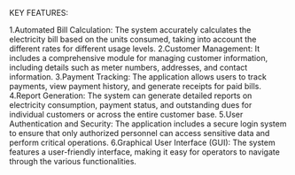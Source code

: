 KEY FEATURES:

1.Automated Bill Calculation: The system accurately calculates the electricity bill based on the units consumed, taking into account the different rates for different usage levels.
2.Customer Management: It includes a comprehensive module for managing customer information, including details such as meter numbers, addresses, and contact information.
3.Payment Tracking: The application allows users to track payments, view payment history, and generate receipts for paid bills.
4.Report Generation: The system can generate detailed reports on electricity consumption, payment status, and outstanding dues for individual customers or across the entire customer base.
5.User Authentication and Security: The application includes a secure login system to ensure that only authorized personnel can access sensitive data and perform critical operations.
6.Graphical User Interface (GUI): The system features a user-friendly interface, making it easy for operators to navigate through the various functionalities.
